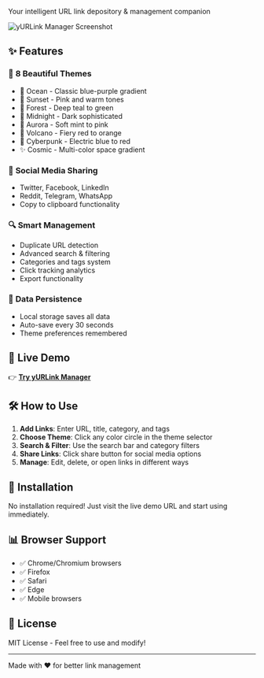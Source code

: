 Your intelligent URL link depository & management companion

![yURLink Manager Screenshot](https://via.placeholder.com/800x400/667eea/ffffff?text=yURLink+Manager)

## ✨ Features

### 🎨 **8 Beautiful Themes**
- 🌊 Ocean - Classic blue-purple gradient
- 🌅 Sunset - Pink and warm tones  
- 🌲 Forest - Deep teal to green
- 🌙 Midnight - Dark sophisticated
- 🌈 Aurora - Soft mint to pink
- 🌋 Volcano - Fiery red to orange
- 🤖 Cyberpunk - Electric blue to red
- ✨ Cosmic - Multi-color space gradient

### 📱 **Social Media Sharing**
- Twitter, Facebook, LinkedIn
- Reddit, Telegram, WhatsApp
- Copy to clipboard functionality

### 🔍 **Smart Management**
- Duplicate URL detection
- Advanced search & filtering
- Categories and tags system
- Click tracking analytics
- Export functionality

### 💾 **Data Persistence**
- Local storage saves all data  
- Auto-save every 30 seconds
- Theme preferences remembered

## 🚀 **Live Demo**
👉 **[Try yURLink Manager](https://YOUR_USERNAME.github.io/yurlink-manager/)**

## 🛠️ **How to Use**

1. **Add Links**: Enter URL, title, category, and tags
2. **Choose Theme**: Click any color circle in the theme selector
3. **Search & Filter**: Use the search bar and category filters
4. **Share Links**: Click share button for social media options
5. **Manage**: Edit, delete, or open links in different ways

## 🔧 **Installation**

No installation required! Just visit the live demo URL and start using immediately.

## 📊 **Browser Support**

- ✅ Chrome/Chromium browsers
- ✅ Firefox  
- ✅ Safari
- ✅ Edge
- ✅ Mobile browsers

## 📝 **License**

MIT License - Feel free to use and modify!

---

Made with ❤️ for better link management
